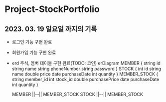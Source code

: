 # Project-StockPortfolio

## 2023. 03. 19 일요일 까지의 기록

- 로그인 기능 구현 완료
- 회원가입 기능 구현 완료
- erd 주식, 멤버 테이블 구현 완료(TODO: 코인)
erDiagram
    MEMBER {
        string id
        string name
        string phoneNumber
        string password
    }
    STOCK {
        int id
        string name
        double price
        date purchaseDate
        int quantity
    }
    MEMBER_STOCK {
        string member_id
        int stock_id
        double purchasePrice
        date purchaseDate
        int quantity
    }

    MEMBER ||--|| MEMBER_STOCK
    STOCK ||--|| MEMBER_STOCK
